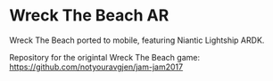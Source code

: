 # Wreck The Beach AR
Wreck The Beach ported to mobile, featuring Niantic Lightship ARDK.

Repository for the origintal Wreck The Beach game: https://github.com/notyouravgjen/jam-jam2017
